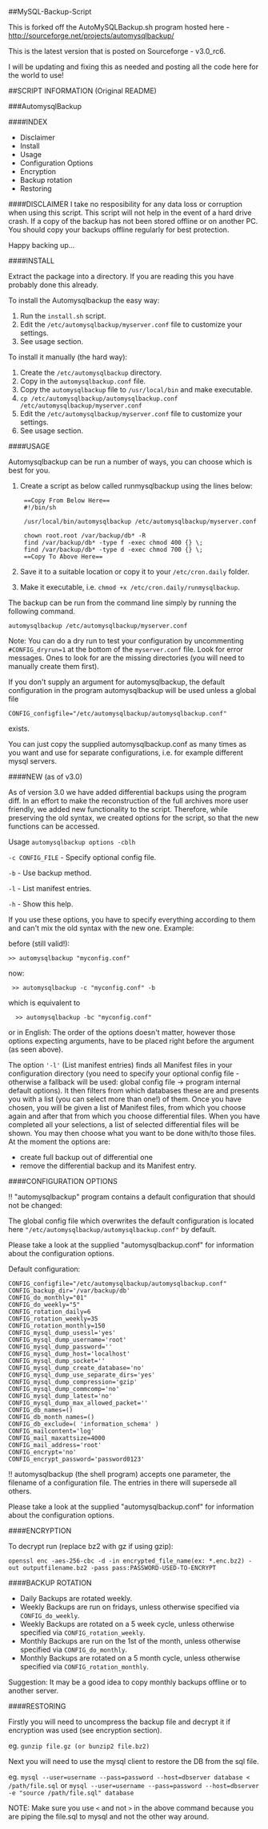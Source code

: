 ##MySQL-Backup-Script

This is forked off the AutoMySQLBackup.sh program hosted here - http://sourceforge.net/projects/automysqlbackup/

This is the latest version that is posted on Sourceforge - v3.0_rc6.

I will be updating and fixing this as needed and posting all the code here for the world to use!

##SCRIPT INFORMATION (Original README)

###AutomysqlBackup

####INDEX
* Disclaimer
* Install
* Usage
* Configuration Options
* Encryption
* Backup rotation
* Restoring

####DISCLAIMER
I take no resposibility for any data loss or corruption when using this script.
This script will not help in the event of a hard drive crash. If a copy of the
backup has not been stored offline or on another PC. You should copy your backups
offline regularly for best protection.

Happy backing up...

####INSTALL

Extract the package into a directory. If you are reading this you have probably done
this already.

To install the Automysqlbackup the easy way:

1. Run the `install.sh` script.
2. Edit the `/etc/automysqlbackup/myserver.conf` file to customize your settings.
3. See usage section.

To install it manually (the hard way):

1. Create the `/etc/automysqlbackup` directory.
2. Copy in the `automysqlbackup.conf` file.
3. Copy the `automysqlbackup` file to `/usr/local/bin` and make executable.
4. `cp /etc/automysqlbackup/automysqlbackup.conf /etc/automysqlbackup/myserver.conf`
5. Edit the `/etc/automysqlbackup/myserver.conf` file to customize your settings.
6. See usage section.

####USAGE

Automysqlbackup can be run a number of ways, you can choose which is best for you.

1. Create a script as below called runmysqlbackup using the lines below:

        ==Copy From Below Here==
        #!/bin/sh

        /usr/local/bin/automysqlbackup /etc/automysqlbackup/myserver.conf

        chown root.root /var/backup/db* -R
        find /var/backup/db* -type f -exec chmod 400 {} \;
        find /var/backup/db* -type d -exec chmod 700 {} \;
        ==Copy To Above Here==

2. Save it to a suitable location or copy it to your `/etc/cron.daily` folder.
3. Make it executable, i.e. `chmod +x /etc/cron.daily/runmysqlbackup`.

The backup can be run from the command line simply by running the following command.

  `automysqlbackup /etc/automysqlbackup/myserver.conf`

Note: You can do a dry run to test your configuration by uncommenting `#CONFIG_dryrun=1` at the bottom of the `myserver.conf` file. Look for error messages. Ones to look for are the missing directories (you will need to manually create them first).

If you don't supply an argument for automysqlbackup, the default configuration
in the program automysqlbackup will be used unless a global file

 `CONFIG_configfile="/etc/automysqlbackup/automysqlbackup.conf"`

exists.

You can just copy the supplied automysqlbackup.conf as many times as you want
and use for separate configurations, i.e. for example different mysql servers.

####NEW (as of v3.0)

As of version 3.0 we have added differential backups using the program diff. In an
effort to make the reconstruction of the full archives more user friendly, we
added new functionality to the script. Therefore, while preserving the old syntax,
we created options for the script, so that the new functions can be accessed.

Usage `automysqlbackup options -cblh`

`-c CONFIG_FILE` -  Specify optional config file.

``-b`` - Use backup method.

`-l` - List manifest entries.

`-h` - Show this help.

If you use these options, you have to specify everything according to them and can't
mix the old syntax with the new one. Example:

before (still valid!):

  `>> automysqlbackup "myconfig.conf"`

now:

` >> automysqlbackup -c "myconfig.conf" -b`

which is equivalent to

`  >> automysqlbackup -bc "myconfig.conf"`

or in English: The order of the options doesn't matter, however those options expecting
arguments, have to be placed right before the argument (as seen above).

The option `'-l'` (List manifest entries) finds all Manifest files in your configuration
directory (you need to specify your optional config file - otherwise a fallback will be
used: global config file -> program internal default options). It then filters from which
databases these are and presents you with a list (you can select more than one!) of them.
Once you have chosen, you will be given a list of Manifest files, from which you choose
again and after that from which you choose differential files. When you have completed
all your selections, a list of selected differential files will be shown. You may then
choose what you want to be done with/to those files. At the moment the options are:

- create full backup out of differential one
- remove the differential backup and its Manifest entry.

####CONFIGURATION OPTIONS

!! "automysqlbackup" program contains a default configuration that should not be changed:

The global config file which overwrites the default configuration is located here
`"/etc/automysqlbackup/automysqlbackup.conf"` by default.

Please take a look at the supplied "automysqlbackup.conf" for information about the configuration options.

Default configuration:

    CONFIG_configfile="/etc/automysqlbackup/automysqlbackup.conf"
    CONFIG_backup_dir='/var/backup/db'
    CONFIG_do_monthly="01"
    CONFIG_do_weekly="5"
    CONFIG_rotation_daily=6
    CONFIG_rotation_weekly=35
    CONFIG_rotation_monthly=150
    CONFIG_mysql_dump_usessl='yes'
    CONFIG_mysql_dump_username='root'
    CONFIG_mysql_dump_password=''
    CONFIG_mysql_dump_host='localhost'
    CONFIG_mysql_dump_socket=''
    CONFIG_mysql_dump_create_database='no'
    CONFIG_mysql_dump_use_separate_dirs='yes'
    CONFIG_mysql_dump_compression='gzip'
    CONFIG_mysql_dump_commcomp='no'
    CONFIG_mysql_dump_latest='no'
    CONFIG_mysql_dump_max_allowed_packet=''
    CONFIG_db_names=()
    CONFIG_db_month_names=()
    CONFIG_db_exclude=( 'information_schema' )
    CONFIG_mailcontent='log'
    CONFIG_mail_maxattsize=4000
    CONFIG_mail_address='root'
    CONFIG_encrypt='no'
    CONFIG_encrypt_password='password0123'

!! automysqlbackup (the shell program) accepts one parameter, the filename of a configuration file. The entries in there will supersede all others.

Please take a look at the supplied "automysqlbackup.conf" for information about the configuration options.

####ENCRYPTION

To decrypt run (replace bz2 with gz if using gzip):

`openssl enc -aes-256-cbc -d -in encrypted_file_name(ex: *.enc.bz2) -out outputfilename.bz2 -pass pass:PASSWORD-USED-TO-ENCRYPT`

####BACKUP ROTATION

* Daily Backups are rotated weekly.
* Weekly Backups are run on fridays, unless otherwise specified via `CONFIG_do_weekly`.
* Weekly Backups are rotated on a 5 week cycle, unless otherwise specified via `CONFIG_rotation_weekly`.
* Monthly Backups are run on the 1st of the month, unless otherwise specified via `CONFIG_do_monthly`.
* Monthly Backups are rotated on a 5 month cycle, unless otherwise specified via `CONFIG_rotation_monthly`.

Suggestion: It may be a good idea to copy monthly backups offline or to another server.

####RESTORING

Firstly you will need to uncompress the backup file and decrypt it if encryption was used (see encryption section).

eg.
`gunzip file.gz (or bunzip2 file.bz2)`

Next you will need to use the mysql client to restore the DB from the sql file.

eg.
  `mysql --user=username --pass=password --host=dbserver database < /path/file.sql`
or
  `mysql --user=username --pass=password --host=dbserver -e "source /path/file.sql" database`

NOTE: Make sure you use `<` and not `>` in the above command because you are piping the file.sql to mysql and not the other way around.
